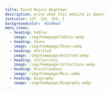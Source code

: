 ```yaml
---
title: David Majury Wightman
description: write what this website is about
textcolor: 137, 192, 255, 1
backgroundcolor: '#2a86ad'
menu_items:
  - heading: Fables
    image: /img/homepage/Fables.webp
  - heading: Ikons
    image: /img/homepage/Ikons.webp
  - heading: Untitled
    image: /img/homepage/Untitled.webp
  - heading: Collections
    image: /img/homepage/Collections.webp
  - heading: Miscellaneous
    image: /img/homepage/Misc.webp
  - heading: Biography
    image: /img/homepage/Biography.webp
---
```


